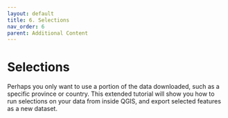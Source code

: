 ```yaml
---
layout: default
title: 6. Selections 
nav_order: 6
parent: Additional Content
---
```

# Selections 
Perhaps you only want to use a portion of the data downloaded, such as a specific province or country. This extended tutorial will show you how to run selections on your data from inside QGIS, and export selected features as a new dataset. 

